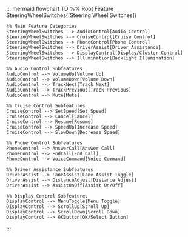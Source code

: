 ::: mermaid
flowchart TD
    %% Root Feature
    SteeringWheelSwitches([Steering Wheel Switches])

    %% Main Feature Categories
    SteeringWheelSwitches --> AudioControl[Audio Control]
    SteeringWheelSwitches --> CruiseControl[Cruise Control]
    SteeringWheelSwitches --> PhoneControl[Phone Control]
    SteeringWheelSwitches --> DriverAssist[Driver Assistance]
    SteeringWheelSwitches --> DisplayControl[Display/Cluster Control]
    SteeringWheelSwitches --> Illumination[Backlight Illumination]

    %% Audio Control Subfeatures
    AudioControl --> VolumeUp[Volume Up]
    AudioControl --> VolumeDown[Volume Down]
    AudioControl --> TrackNext[Track Next]
    AudioControl --> TrackPrevious[Track Previous]
    AudioControl --> Mute[Mute]

    %% Cruise Control Subfeatures
    CruiseControl --> SetSpeed[Set Speed]
    CruiseControl --> Cancel[Cancel]
    CruiseControl --> Resume[Resume]
    CruiseControl --> SpeedUp[Increase Speed]
    CruiseControl --> SlowDown[Decrease Speed]

    %% Phone Control Subfeatures
    PhoneControl --> AnswerCall[Answer Call]
    PhoneControl --> EndCall[End Call]
    PhoneControl --> VoiceCommand[Voice Command]

    %% Driver Assistance Subfeatures
    DriverAssist --> LaneAssist[Lane Assist Toggle]
    DriverAssist --> DistanceAdjust[Distance Adjust]
    DriverAssist --> AssistOnOff[Assist On/Off]

    %% Display Control Subfeatures
    DisplayControl --> MenuToggle[Menu Toggle]
    DisplayControl --> ScrollUp[Scroll Up]
    DisplayControl --> ScrollDown[Scroll Down]
    DisplayControl --> OKButton[OK/Select Button]
:::